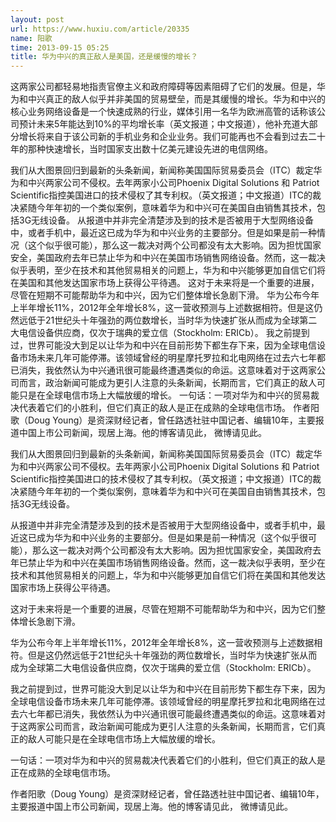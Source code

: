 ```yaml
---
layout: post
url: https://www.huxiu.com/article/20335
name: 阳歌
time: 2013-09-15 05:25
title: 华为中兴的真正敌人是美国，还是缓慢的增长？
---
```

这两家公司都轻易地指责官僚主义和政府障碍等因素阻碍了它们的发展。但是，华为和中兴真正的敌人似乎并非美国的贸易壁垒，而是其缓慢的增长。华为和中兴的核心业务网络设备是一个快速成熟的行业，媒体引用一名华为欧洲高管的话称该公司预计未来5年能达到10%的平均增长率（英文报道；中文报道），他补充道大部分增长将来自于该公司新的手机业务和企业业务。我们可能再也不会看到过去二十年的那种快速增长，当时国家支出数十亿美元建设先进的电信网络。

我们从大图景回归到最新的头条新闻，新闻称美国国际贸易委员会（ITC）裁定华为和中兴两家公司不侵权。去年两家小公司Phoenix Digital Solutions 和 Patriot Scientific指控美国进口的技术侵权了其专利权。（英文报道；中文报道）ITC的裁决紧随今年年初的一个类似案例，意味着华为和中兴可在美国自由销售其技术，包括3G无线设备。 从报道中并非完全清楚涉及到的技术是否被用于大型网络设备中，或者手机中，最近这已成为华为和中兴业务的主要部分。但是如果是前一种情况（这个似乎很可能），那么这一裁决对两个公司都没有太大影响。因为担忧国家安全，美国政府去年已禁止华为和中兴在美国市场销售网络设备。然而，这一裁决似乎表明，至少在技术和其他贸易相关的问题上，华为和中兴能够更加自信它们将在美国和其他发达国家市场上获得公平待遇。 这对于未来将是一个重要的进展，尽管在短期不可能帮助华为和中兴，因为它们整体增长急剧下滑。 华为公布今年上半年增长11%，2012年全年增长8%，这一营收预测与上述数据相符。但是这仍然远低于21世纪头十年强劲的两位数增长，当时华为快速扩张从而成为全球第二大电信设备供应商，仅次于瑞典的爱立信（Stockholm: ERICb）。 我之前提到过，世界可能没大到足以让华为和中兴在目前形势下都生存下来，因为全球电信设备市场未来几年可能停滞。该领域曾经的明星摩托罗拉和北电网络在过去六七年都已消失，我依然认为中兴通讯很可能最终遭遇类似的命运。这意味着对于这两家公司而言，政治新闻可能成为更引人注意的头条新闻，长期而言，它们真正的敌人可能只是在全球电信市场上大幅放缓的增长。 一句话：一项对华为和中兴的贸易裁决代表着它们的小胜利，但它们真正的敌人是正在成熟的全球电信市场。 作者阳歌（Doug Young）是资深财经记者，曾任路透社驻中国记者、编辑10年，主要报道中国上市公司新闻，现居上海。他的博客请见此， 微博请见此。

我们从大图景回归到最新的头条新闻，新闻称美国国际贸易委员会（ITC）裁定华为和中兴两家公司不侵权。去年两家小公司Phoenix Digital Solutions 和 Patriot Scientific指控美国进口的技术侵权了其专利权。（英文报道；中文报道）ITC的裁决紧随今年年初的一个类似案例，意味着华为和中兴可在美国自由销售其技术，包括3G无线设备。

从报道中并非完全清楚涉及到的技术是否被用于大型网络设备中，或者手机中，最近这已成为华为和中兴业务的主要部分。但是如果是前一种情况（这个似乎很可能），那么这一裁决对两个公司都没有太大影响。因为担忧国家安全，美国政府去年已禁止华为和中兴在美国市场销售网络设备。然而，这一裁决似乎表明，至少在技术和其他贸易相关的问题上，华为和中兴能够更加自信它们将在美国和其他发达国家市场上获得公平待遇。

这对于未来将是一个重要的进展，尽管在短期不可能帮助华为和中兴，因为它们整体增长急剧下滑。

华为公布今年上半年增长11%，2012年全年增长8%，这一营收预测与上述数据相符。但是这仍然远低于21世纪头十年强劲的两位数增长，当时华为快速扩张从而成为全球第二大电信设备供应商，仅次于瑞典的爱立信（Stockholm: ERICb）。

我之前提到过，世界可能没大到足以让华为和中兴在目前形势下都生存下来，因为全球电信设备市场未来几年可能停滞。该领域曾经的明星摩托罗拉和北电网络在过去六七年都已消失，我依然认为中兴通讯很可能最终遭遇类似的命运。这意味着对于这两家公司而言，政治新闻可能成为更引人注意的头条新闻，长期而言，它们真正的敌人可能只是在全球电信市场上大幅放缓的增长。

一句话：一项对华为和中兴的贸易裁决代表着它们的小胜利，但它们真正的敌人是正在成熟的全球电信市场。

作者阳歌（Doug Young）是资深财经记者，曾任路透社驻中国记者、编辑10年，主要报道中国上市公司新闻，现居上海。他的博客请见此， 微博请见此。

